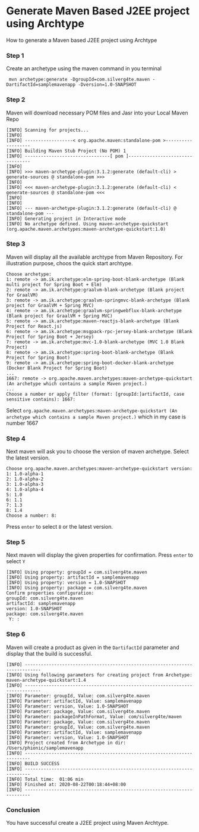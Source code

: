 # Generate Maven Based J2EE project using Archtype
How to generate a Maven based J2EE project using Archtype

### Step 1
Create an archetype using the maven command in you terminal

` mvn archetype:generate -DgroupId=com.silverg4te.maven -DartifactId=samplemavenapp -Dversion=1.0-SNAPSHOT`

### Step 2
Maven will download necessary POM files and Jasr into your Local Maven Repo
```
[INFO] Scanning for projects...
[INFO] 
[INFO] ------------------< org.apache.maven:standalone-pom >-------------------
[INFO] Building Maven Stub Project (No POM) 1
[INFO] --------------------------------[ pom ]---------------------------------
[INFO] 
[INFO] >>> maven-archetype-plugin:3.1.2:generate (default-cli) > generate-sources @ standalone-pom >>>
[INFO] 
[INFO] <<< maven-archetype-plugin:3.1.2:generate (default-cli) < generate-sources @ standalone-pom <<<
[INFO] 
[INFO] 
[INFO] --- maven-archetype-plugin:3.1.2:generate (default-cli) @ standalone-pom ---
[INFO] Generating project in Interactive mode
[INFO] No archetype defined. Using maven-archetype-quickstart (org.apache.maven.archetypes:maven-archetype-quickstart:1.0)
```

### Step 3
Maven will display all the available archtype from Maven Repository.
For illustration purpose, choos the quick start archtype.
```
Choose archetype:
1: remote -> am.ik.archetype:elm-spring-boot-blank-archetype (Blank multi project for Spring Boot + Elm)
2: remote -> am.ik.archetype:graalvm-blank-archetype (Blank project for GraalVM)
3: remote -> am.ik.archetype:graalvm-springmvc-blank-archetype (Blank project for GraalVM + Spring MVC)
4: remote -> am.ik.archetype:graalvm-springwebflux-blank-archetype (Blank project for GraalVM + Spring MVC)
5: remote -> am.ik.archetype:maven-reactjs-blank-archetype (Blank Project for React.js)
6: remote -> am.ik.archetype:msgpack-rpc-jersey-blank-archetype (Blank Project for Spring Boot + Jersey)
7: remote -> am.ik.archetype:mvc-1.0-blank-archetype (MVC 1.0 Blank Project)
8: remote -> am.ik.archetype:spring-boot-blank-archetype (Blank Project for Spring Boot)
9: remote -> am.ik.archetype:spring-boot-docker-blank-archetype (Docker Blank Project for Spring Boot)
...
1667: remote -> org.apache.maven.archetypes:maven-archetype-quickstart (An archetype which contains a sample Maven project.)
...
Choose a number or apply filter (format: [groupId:]artifactId, case sensitive contains): 1667: 
```

Select `org.apache.maven.archetypes:maven-archetype-quickstart (An archetype which contains a sample Maven project.)` which in my case is number 1667

### Step 4
Next maven will ask you to choose the version of maven archetype. Select the latest version.
```
Choose org.apache.maven.archetypes:maven-archetype-quickstart version: 
1: 1.0-alpha-1
2: 1.0-alpha-2
3: 1.0-alpha-3
4: 1.0-alpha-4
5: 1.0
6: 1.1
7: 1.3
8: 1.4
Choose a number: 8: 
```

Press `enter` to select `8` or the latest version.

### Step 5
Next maven will display the given properties for confirmation. Press `enter` to select `Y`

```
[INFO] Using property: groupId = com.silverg4te.maven
[INFO] Using property: artifactId = samplemavenapp
[INFO] Using property: version = 1.0-SNAPSHOT
[INFO] Using property: package = com.silverg4te.maven
Confirm properties configuration:
groupId: com.silverg4te.maven
artifactId: samplemavenapp
version: 1.0-SNAPSHOT
package: com.silverg4te.maven
 Y: : 
```

### Step 6
Maven will create a product as given in the `DartifactId` parameter and display that the build is successful.
```
[INFO] ----------------------------------------------------------------------------
[INFO] Using following parameters for creating project from Archetype: maven-archetype-quickstart:1.4
[INFO] ----------------------------------------------------------------------------
[INFO] Parameter: groupId, Value: com.silverg4te.maven
[INFO] Parameter: artifactId, Value: samplemavenapp
[INFO] Parameter: version, Value: 1.0-SNAPSHOT
[INFO] Parameter: package, Value: com.silverg4te.maven
[INFO] Parameter: packageInPathFormat, Value: com/silverg4te/maven
[INFO] Parameter: package, Value: com.silverg4te.maven
[INFO] Parameter: groupId, Value: com.silverg4te.maven
[INFO] Parameter: artifactId, Value: samplemavenapp
[INFO] Parameter: version, Value: 1.0-SNAPSHOT
[INFO] Project created from Archetype in dir: /Users/phionic/samplemavenapp
[INFO] ------------------------------------------------------------------------
[INFO] BUILD SUCCESS
[INFO] ------------------------------------------------------------------------
[INFO] Total time:  01:06 min
[INFO] Finished at: 2020-08-22T00:18:44+08:00
[INFO] ------------------------------------------------------------------------
```


### Conclusion
You have successful create a J2EE project using Maven Archtype. 
